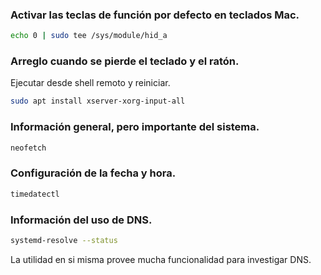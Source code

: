 ### Activar las teclas de función por defecto en teclados Mac.
```bash
echo 0 | sudo tee /sys/module/hid_a
```

### Arreglo cuando se pierde el teclado y el ratón.
Ejecutar desde shell remoto y reiniciar.
```bash
sudo apt install xserver-xorg-input-all
```

### Información general, pero importante del sistema.
```bash
neofetch
```

### Configuración de la fecha y hora.
```bash
timedatectl
```

### Información del uso de DNS.
```bash
systemd-resolve --status
```
La utilidad en si misma provee mucha funcionalidad para investigar DNS.

